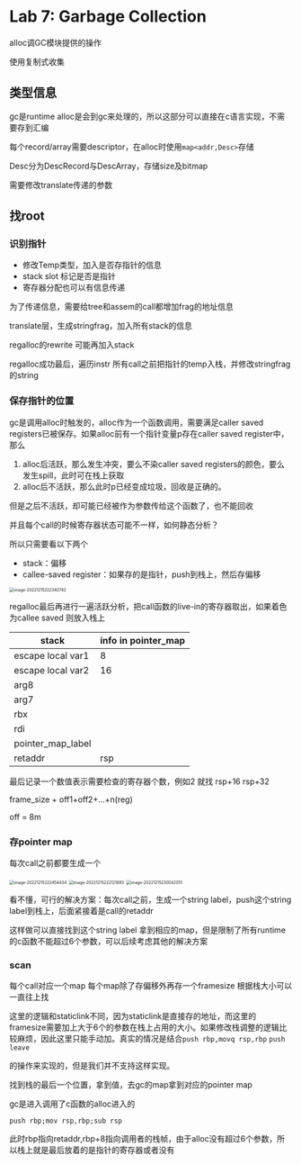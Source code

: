 # Lab 7: Garbage Collection

alloc调GC模块提供的操作

使用复制式收集

## 类型信息

gc是runtime alloc是会到gc来处理的，所以这部分可以直接在c语言实现，不需要存到汇编

每个record/array需要descriptor，在alloc时使用`map<addr,Desc>`存储

Desc分为DescRecord与DescArray，存储size及bitmap

需要修改translate传递的参数

## 找root

### 识别指针

- 修改Temp类型，加入是否存指针的信息
- stack slot 标记是否是指针
- 寄存器分配也可以有信息传递

为了传递信息，需要给tree和assem的call都增加frag的地址信息

translate层，生成stringfrag，加入所有stack的信息

regalloc的rewrite 可能再加入stack

regalloc成功最后，遍历instr 所有call之前把指针的temp入栈，并修改stringfrag的string

### 保存指针的位置

gc是调用alloc时触发的，alloc作为一个函数调用，需要满足caller saved registers已被保存。如果alloc前有一个指针变量p存在caller saved register中，那么

1. alloc后活跃，那么发生冲突，要么不染caller saved registers的颜色，要么发生spill，此时可在栈上获取
2. alloc后不活跃，那么此时p已经变成垃圾，回收是正确的。

但是之后不活跃，却可能已经被作为参数传给这个函数了，也不能回收

并且每个call的时候寄存器状态可能不一样，如何静态分析？

所以只需要看以下两个

- stack：偏移
- callee-saved register：如果存的是指针，push到栈上，然后存偏移

<img src="C:\Users\Shen\AppData\Roaming\Typora\typora-user-images\image-20221215222340742.png" alt="image-20221215222340742" style="zoom:50%;" />

regalloc最后再进行一遍活跃分析，把call函数的live-in的寄存器取出，如果着色为callee saved 则放入栈上

| stack             | info in pointer_map |
| ----------------- | ------------------- |
| escape local var1 | 8                   |
| escape local var2 | 16                  |
| arg8              |                     |
| arg7              |                     |
| rbx               |                     |
| rdi               |                     |
| pointer_map_label |                     |
| retaddr           | rsp                 |

最后记录一个数值表示需要检查的寄存器个数，例如2 就找 rsp+16 rsp+32

frame_size + off1+off2+...+n(reg)

off = 8m

### 存pointer map

每次call之前都要生成一个

<img src="C:\Users\Shen\AppData\Roaming\Typora\typora-user-images\image-20221215222454434.png" alt="image-20221215222454434" style="zoom:50%;" />

<img src="C:\Users\Shen\AppData\Roaming\Typora\typora-user-images\image-20221215222121693.png" alt="image-20221215222121693" style="zoom:50%;" />

<img src="C:\Users\Shen\AppData\Roaming\Typora\typora-user-images\image-20221215230042051.png" alt="image-20221215230042051" style="zoom:50%;" />

看不懂，可行的解决方案：每次call之前，生成一个string label，push这个string label到栈上，后面紧接着是call的retaddr

这样做可以直接找到这个string label 拿到相应的map，但是限制了所有runtime的c函数不能超过6个参数，可以后续考虑其他的解决方案

### scan

每个call对应一个map  每个map除了存偏移外再存一个framesize 根据栈大小可以一直往上找

这里的逻辑和staticlink不同，因为staticlink是直接存的地址，而这里的framesize需要加上大于6个的参数在栈上占用的大小。如果修改栈调整的逻辑比较麻烦，因此这里只能手动加。真实的情况是结合`push rbp,movq rsp,rbp` `push` `leave`

的操作来实现的，但是我们并不支持这样实现。

找到栈的最后一个位置，拿到值，去gc的map拿到对应的pointer map

gc是进入调用了c函数的alloc进入的

`push rbp;mov rsp,rbp;sub rsp`

此时rbp指向retaddr,rbp+8指向调用者的栈帧，由于alloc没有超过6个参数，所以栈上就是最后放着的是指针的寄存器或者没有
